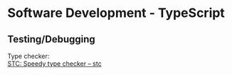 # Software Development - TypeScript

## Testing/Debugging

Type checker:  
[STC: Speedy type checker – stc](https://stc.dudy.dev/)
